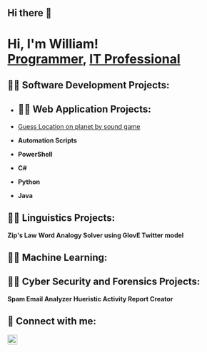## Hi there 👋

<h1>Hi, I'm William! <br/><a href="https://github.com/William2716057">Programmer</a>, <a href="https://www.linkedin.com/in/william-spriggs-733a56181/">IT Professional</a>

<h2>👨‍💻 Software Development Projects:</h2>

- <h2>👨‍💻 Web Application Projects:</h2>
 - [Guess Location on planet by sound game](https://github.com/William2716057/soundGuess)

- <b>Automation Scripts</b>

- <b>PowerShell</b>

- <b>C# </b>

- <b>Python </b>

- <b>Java </b>


<h2>👨‍💻 Linguistics Projects:</h2>
<b>Zip's Law</b>
<b>Word Analogy Solver using GlovE Twitter model</b>
<h2>👨‍💻 Machine Learning:</h2>

<h2>👨‍💻 Cyber Security and Forensics Projects:</h2>
<b>Spam Email Analyzer</b>
<b>Hueristic Activity Report Creator</b>

<h2> 🤳 Connect with me:</h2>


[<img align="left" alt="William | LinkedIn" width="22px" src="https://cdn.jsdelivr.net/npm/simple-icons@v3/icons/linkedin.svg" />][linkedin]

[linkedin]: https://www.linkedin.com/in/william-spriggs-733a56181/
[hackthebx]: https://app.hackthebox.com/profile/overview


